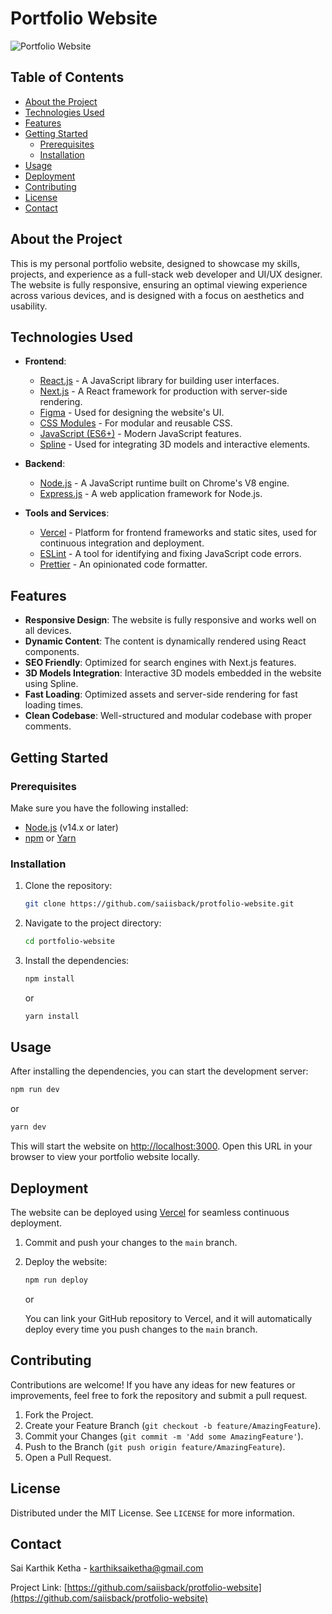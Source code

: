 # Portfolio Website

![Portfolio Website](https://github.com/user-attachments/assets/39ae6d25-5095-4112-be5f-7f935d8a79f0) <!-- Add a link to your portfolio website's screenshot -->

## Table of Contents

- [About the Project](#about-the-project)
- [Technologies Used](#technologies-used)
- [Features](#features)
- [Getting Started](#getting-started)
  - [Prerequisites](#prerequisites)
  - [Installation](#installation)
- [Usage](#usage)
- [Deployment](#deployment)
- [Contributing](#contributing)
- [License](#license)
- [Contact](#contact)

## About the Project

This is my personal portfolio website, designed to showcase my skills, projects, and experience as a full-stack web developer and UI/UX designer. The website is fully responsive, ensuring an optimal viewing experience across various devices, and is designed with a focus on aesthetics and usability.

## Technologies Used

- **Frontend**:
  - [React.js](https://reactjs.org/) - A JavaScript library for building user interfaces.
  - [Next.js](https://nextjs.org/) - A React framework for production with server-side rendering.
  - [Figma](https://www.figma.com/) - Used for designing the website's UI.
  - [CSS Modules](https://github.com/css-modules/css-modules) - For modular and reusable CSS.
  - [JavaScript (ES6+)](https://www.ecma-international.org/ecma-262/) - Modern JavaScript features.
  - [Spline](https://spline.design/) - Used for integrating 3D models and interactive elements.

- **Backend**:
  - [Node.js](https://nodejs.org/) - A JavaScript runtime built on Chrome's V8 engine.
  - [Express.js](https://expressjs.com/) - A web application framework for Node.js.

- **Tools and Services**:
  - [Vercel](https://vercel.com/) - Platform for frontend frameworks and static sites, used for continuous integration and deployment.
  - [ESLint](https://eslint.org/) - A tool for identifying and fixing JavaScript code errors.
  - [Prettier](https://prettier.io/) - An opinionated code formatter.

## Features

- **Responsive Design**: The website is fully responsive and works well on all devices.
- **Dynamic Content**: The content is dynamically rendered using React components.
- **SEO Friendly**: Optimized for search engines with Next.js features.
- **3D Models Integration**: Interactive 3D models embedded in the website using Spline.
- **Fast Loading**: Optimized assets and server-side rendering for fast loading times.
- **Clean Codebase**: Well-structured and modular codebase with proper comments.

## Getting Started

### Prerequisites

Make sure you have the following installed:

- [Node.js](https://nodejs.org/) (v14.x or later)
- [npm](https://www.npmjs.com/) or [Yarn](https://yarnpkg.com/)

### Installation

1. Clone the repository:
   ```sh
   git clone https://github.com/saiisback/protfolio-website.git
   ```
2. Navigate to the project directory:
   ```sh
   cd portfolio-website
   ```
3. Install the dependencies:
   ```sh
   npm install
   ```
   or
   ```sh
   yarn install
   ```

## Usage

After installing the dependencies, you can start the development server:

```sh
npm run dev
```

or

```sh
yarn dev
```

This will start the website on [http://localhost:3000](http://localhost:3000). Open this URL in your browser to view your portfolio website locally.

## Deployment

The website can be deployed using [Vercel](https://vercel.com/) for seamless continuous deployment.

1. Commit and push your changes to the `main` branch.
2. Deploy the website:
   ```sh
   npm run deploy
   ```

   or

   You can link your GitHub repository to Vercel, and it will automatically deploy every time you push changes to the `main` branch.

## Contributing

Contributions are welcome! If you have any ideas for new features or improvements, feel free to fork the repository and submit a pull request.

1. Fork the Project.
2. Create your Feature Branch (`git checkout -b feature/AmazingFeature`).
3. Commit your Changes (`git commit -m 'Add some AmazingFeature'`).
4. Push to the Branch (`git push origin feature/AmazingFeature`).
5. Open a Pull Request.

## License

Distributed under the MIT License. See `LICENSE` for more information.

## Contact

Sai Karthik Ketha - [karthiksaiketha@gmail.com](mailto:karthiksaiketha@gmail.com)

Project Link: [https://github.com/saiisback/protfolio-website](https://github.com/saiisback/protfolio-website)
